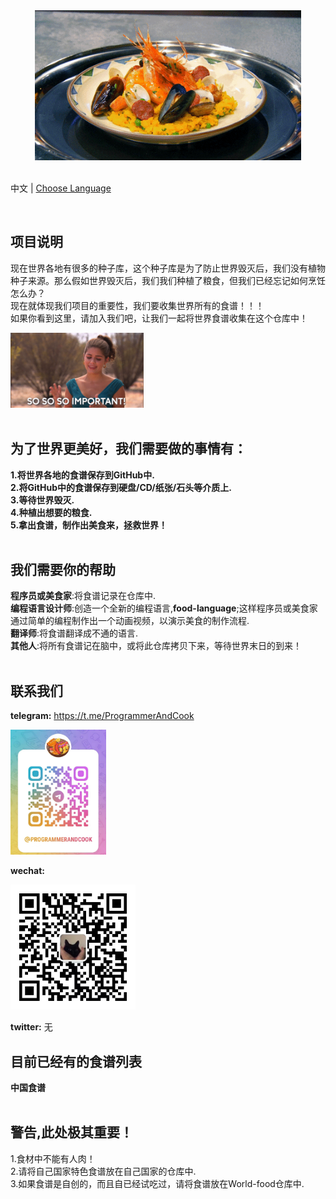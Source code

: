 
<div align="center">
    <img height='240px' src="./img/food_01.gif" alt="world food" />
</div>
<br/>

中文 | [Choose Language](./choose-language.md)
<div align="center">
				<span></span>
</div>
<br/>

## 项目说明
<span>现在世界各地有很多的种子库，这个种子库是为了防止世界毁灭后，我们没有植物种子来源。那么假如世界毁灭后，我们我们种植了粮食，但我们已经忘记如何烹饪怎么办？</span>
<br/>
现在就体现我们项目的重要性，我们要收集世界所有的食谱！！！</br>
如果你看到这里，请加入我们吧，让我们一起将世界食谱收集在这个仓库中！</br>
<div align="">
    <img height='120px' src="./img/importmant_01.gif" alt="importamt" />
</div>
<br/>


## 为了世界更美好，我们需要做的事情有：</br>
**1.将世界各地的食谱保存到GitHub中.**</br>
**2.将GitHub中的食谱保存到硬盘/CD/纸张/石头等介质上.**</br>
**3.等待世界毁灭.**</br>
**4.种植出想要的粮食.**</br>
**5.拿出食谱，制作出美食来，拯救世界！**</br>
<br/>


## 我们需要你的帮助
**程序员或美食家**:将食谱记录在仓库中.</br>
**编程语言设计师**:创造一个全新的编程语言,**food-language**;这样程序员或美食家通过简单的编程制作出一个动画视频，以演示美食的制作流程.</br>
**翻译师**:将食谱翻译成不通的语言.</br>
**其他人**:将所有食谱记在脑中，或将此仓库拷贝下来，等待世界末日的到来！</br>
<br/>


## 联系我们
**telegram:**
https://t.me/ProgrammerAndCook
<div align="">
    <img height='200px' src="./img/telegram.png" alt="telegram" />
</div>

**wechat:**
<div align="">
    <img height='200px' src="./img/qrcode-for-it_fushang.jpg" alt="wechat" />
</div>

**twitter:**
无
<br/>



## 目前已经有的食谱列表
**中国食谱**</br>
<br/>


## 警告,此处极其重要！
1.食材中不能有人肉！</br>
2.请将自己国家特色食谱放在自己国家的仓库中.</br>
3.如果食谱是自创的，而且自已经试吃过，请将食谱放在World-food仓库中.</br>
